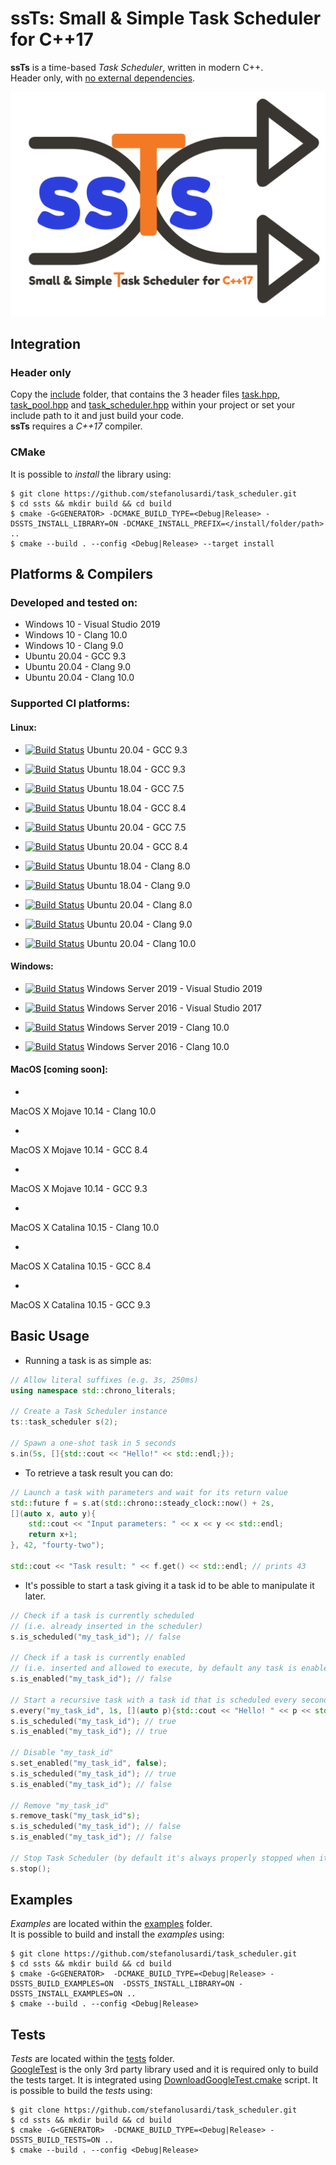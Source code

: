 # ssTs: Small &amp; Simple Task Scheduler for C++17

**ssTs** is a time-based *Task Scheduler*, written in modern C++.  
Header only, with [no external dependencies](#tests).

![ssTs](/logo/ssTs_logo.png)

## Integration

### Header only
Copy the [include](/include) folder, that contains the 3 header files [task.hpp](/include/ssts/task.hpp), [task_pool.hpp](/include/ssts/task_pool.hpp) and [task_scheduler.hpp](/include/ssts/task_scheduler.hpp) within your project or set your include path to it and just build your code.  
**ssTs** requires a *C++17* compiler.

### CMake
It is possible to *install* the library using:
```console
$ git clone https://github.com/stefanolusardi/task_scheduler.git
$ cd ssts && mkdir build && cd build
$ cmake -G<GENERATOR> -DCMAKE_BUILD_TYPE=<Debug|Release> -DSSTS_INSTALL_LIBRARY=ON -DCMAKE_INSTALL_PREFIX=</install/folder/path> ..
$ cmake --build . --config <Debug|Release> --target install 
```

## Platforms & Compilers

### Developed and tested on:
*   Windows 10 - Visual Studio 2019
*   Windows 10 - Clang 10.0
*   Windows 10 - Clang 9.0
*   Ubuntu 20.04 - GCC 9.3
*   Ubuntu 20.04 - Clang 9.0
*   Ubuntu 20.04 - Clang 10.0

### Supported CI platforms:

#### Linux:

* [![Build Status](https://stefanolusardi.visualstudio.com/ssts/_apis/build/status/ssts_pipeline?branchName=master&jobName=Ubuntu2004_GCC9)](https://stefanolusardi.visualstudio.com/ssts/_build/latest?definitionId=14&branchName=master)
Ubuntu 20.04 - GCC 9.3

* [![Build Status](https://stefanolusardi.visualstudio.com/ssts/_apis/build/status/ssts_pipeline?branchName=master&jobName=Ubuntu1804_GCC9)](https://stefanolusardi.visualstudio.com/ssts/_build/latest?definitionId=14&branchName=master)
Ubuntu 18.04 - GCC 9.3

* [![Build Status](https://stefanolusardi.visualstudio.com/ssts/_apis/build/status/ssts_pipeline?branchName=master&jobName=Ubuntu1804_GCC7)](https://stefanolusardi.visualstudio.com/ssts/_build/latest?definitionId=14&branchName=master)
Ubuntu 18.04 - GCC 7.5

* [![Build Status](https://stefanolusardi.visualstudio.com/ssts/_apis/build/status/ssts_pipeline?branchName=master&jobName=Ubuntu1804_GCC8)](https://stefanolusardi.visualstudio.com/ssts/_build/latest?definitionId=14&branchName=master)
Ubuntu 18.04 - GCC 8.4

* [![Build Status](https://stefanolusardi.visualstudio.com/ssts/_apis/build/status/ssts_pipeline?branchName=master&jobName=Ubuntu2004_GCC7)](https://stefanolusardi.visualstudio.com/ssts/_build/latest?definitionId=14&branchName=master)
Ubuntu 20.04 - GCC 7.5

* [![Build Status](https://stefanolusardi.visualstudio.com/ssts/_apis/build/status/ssts_pipeline?branchName=master&jobName=Ubuntu2004_GCC8)](https://stefanolusardi.visualstudio.com/ssts/_build/latest?definitionId=14&branchName=master)
Ubuntu 20.04 - GCC 8.4

* [![Build Status](https://stefanolusardi.visualstudio.com/ssts/_apis/build/status/ssts_pipeline?branchName=master&jobName=Ubuntu1804_Clang8)](https://stefanolusardi.visualstudio.com/ssts/_build/latest?definitionId=14&branchName=master)
Ubuntu 18.04 - Clang 8.0

* [![Build Status](https://stefanolusardi.visualstudio.com/ssts/_apis/build/status/ssts_pipeline?branchName=master&jobName=Ubuntu1804_Clang9)](https://stefanolusardi.visualstudio.com/ssts/_build/latest?definitionId=14&branchName=master)
Ubuntu 18.04 - Clang 9.0

* [![Build Status](https://stefanolusardi.visualstudio.com/ssts/_apis/build/status/ssts_pipeline?branchName=master&jobName=Ubuntu2004_Clang8)](https://stefanolusardi.visualstudio.com/ssts/_build/latest?definitionId=14&branchName=master)
Ubuntu 20.04 - Clang 8.0

* [![Build Status](https://stefanolusardi.visualstudio.com/ssts/_apis/build/status/ssts_pipeline?branchName=master&jobName=Ubuntu2004_Clang9)](https://stefanolusardi.visualstudio.com/ssts/_build/latest?definitionId=14&branchName=master)
Ubuntu 20.04 - Clang 9.0

* [![Build Status](https://stefanolusardi.visualstudio.com/ssts/_apis/build/status/ssts_pipeline?branchName=master&jobName=Ubuntu2004_Clang10)](https://stefanolusardi.visualstudio.com/ssts/_build/latest?definitionId=14&branchName=master)
Ubuntu 20.04 - Clang 10.0


#### Windows:

* [![Build Status](https://stefanolusardi.visualstudio.com/ssts/_apis/build/status/ssts_pipeline?branchName=master&jobName=Windows2019_VisualStudio2019)](https://stefanolusardi.visualstudio.com/ssts/_build/latest?definitionId=14&branchName=master)
Windows Server 2019 - Visual Studio 2019

* [![Build Status](https://stefanolusardi.visualstudio.com/ssts/_apis/build/status/ssts_pipeline?branchName=master&jobName=Windows2016_VisualStudio2017)](https://stefanolusardi.visualstudio.com/ssts/_build/latest?definitionId=14&branchName=master)
Windows Server 2016 - Visual Studio 2017

* [![Build Status](https://stefanolusardi.visualstudio.com/ssts/_apis/build/status/ssts_pipeline?branchName=master&jobName=Windows2019_Clang10)](https://stefanolusardi.visualstudio.com/ssts/_build/latest?definitionId=14&branchName=master)
Windows Server 2019 - Clang 10.0

* [![Build Status](https://stefanolusardi.visualstudio.com/ssts/_apis/build/status/ssts_pipeline?branchName=master&jobName=Windows2016_Clang10)](https://stefanolusardi.visualstudio.com/ssts/_build/latest?definitionId=14&branchName=master)
Windows Server 2016 - Clang 10.0


#### MacOS [coming soon]:

* 
MacOS X Mojave 10.14 - Clang 10.0

* 
MacOS X Mojave 10.14 - GCC 8.4

* 
MacOS X Mojave 10.14 - GCC 9.3

* 
MacOS X Catalina 10.15 - Clang 10.0

* 
MacOS X Catalina 10.15 - GCC 8.4

* 
MacOS X Catalina 10.15 - GCC 9.3


## Basic Usage
* Running a task is as simple as:
```cpp
// Allow literal suffixes (e.g. 3s, 250ms)
using namespace std::chrono_literals;

// Create a Task Scheduler instance
ts::task_scheduler s(2);

// Spawn a one-shot task in 5 seconds
s.in(5s, []{std::cout << "Hello!" << std::endl;});
```

* To retrieve a task result you can do:
```cpp
// Launch a task with parameters and wait for its return value
std::future f = s.at(std::chrono::steady_clock::now() + 2s, 
[](auto x, auto y){ 
    std::cout << "Input parameters: " << x << y << std::endl;
    return x+1; 
}, 42, "fourty-two");

std::cout << "Task result: " << f.get() << std::endl; // prints 43
```

* It's possible to start a task giving it a task id to be able to manipulate it later.
```cpp
// Check if a task is currently scheduled 
// (i.e. already inserted in the scheduler)
s.is_scheduled("my_task_id"); // false

// Check if a task is currently enabled
// (i.e. inserted and allowed to execute, by default any task is enabled)
s.is_enabled("my_task_id"); // false

// Start a recursive task with a task id that is scheduled every second
s.every("my_task_id", 1s, [](auto p){std::cout << "Hello! " << p << std::endl;}, "some_task_parameter");
s.is_scheduled("my_task_id"); // true
s.is_enabled("my_task_id"); // true

// Disable "my_task_id"
s.set_enabled("my_task_id", false);
s.is_scheduled("my_task_id"); // true
s.is_enabled("my_task_id"); // false

// Remove "my_task_id"
s.remove_task("my_task_id"s);
s.is_scheduled("my_task_id"); // false
s.is_enabled("my_task_id"); // false

// Stop Task Scheduler (by default it's always properly stopped when it goes out of scope)
s.stop();
```

## Examples
*Examples* are located within the [examples](/examples) folder.  
It is possible to build and install the *examples* using:
```console
$ git clone https://github.com/stefanolusardi/task_scheduler.git
$ cd ssts && mkdir build && cd build
$ cmake -G<GENERATOR>  -DCMAKE_BUILD_TYPE=<Debug|Release> -DSSTS_BUILD_EXAMPLES=ON  -DSSTS_INSTALL_LIBRARY=ON -DSSTS_INSTALL_EXAMPLES=ON ..
$ cmake --build . --config <Debug|Release>
```

## Tests
*Tests* are located within the [tests](/tests) folder.  
[GoogleTest](https://github.com/google/googletest) is the only 3rd party library used and it is required only to build the tests target.
It is integrated using [DownloadGoogleTest.cmake](/cmake/DownloadGoogleTest.cmake) script. 
It is possible to build the *tests* using:
```console
$ git clone https://github.com/stefanolusardi/task_scheduler.git
$ cd ssts && mkdir build && cd build
$ cmake -G<GENERATOR>  -DCMAKE_BUILD_TYPE=<Debug|Release> -DSSTS_BUILD_TESTS=ON ..
$ cmake --build . --config <Debug|Release>
```
